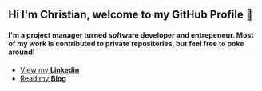 ## Hi I'm Christian, welcome to my GitHub Profile 👋

#### I'm a project manager turned software developer and entrepeneur. Most of my work is contributed to private repositories, but feel free to poke around!

-  [  View my **Linkedin**](https://www.linkedin.com/in/christiansendler/)  
-   [  Read my **Blog**](https://sendler.medium.com/) 
